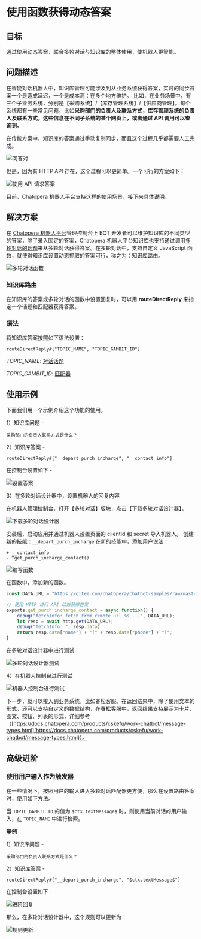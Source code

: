 # 使用函数获得动态答案

## 目标

通过使用动态答案，联合多轮对话与知识库的整体使用，使机器人更智能。

## 问题描述

在智能对话机器人中，知识库管理可能涉及到从业务系统获得答案，实时的同步答案一个是造成延迟，一个是成本高：在多个地方维护。 比如，在业务场景中，有三个子业务系统，分别是【采购系统】/【库存管理系统】/【供应商管理】。每个系统都有一些常见问题，比如**采购部门的负责人及联系方式，库存管理系统的负责人及联系方式，这些信息在不同子系统的某个网页上，或者通过 API 调用可以查询到。**

在传统方案中，知识库的答案通过手动复制同步，而且这个过程几乎都需要人工完成。

![问答对](../../../../images/products/platform/QQ截图20220616155155.png)

但是，因为有 HTTP API 存在，这个过程可以更简单。一个可行的方案如下：

![使用 API 请求答案](../../../../images/products/platform/QQ截图20220616155207.png)

目前，Chatopera 机器人平台支持这样的使用场景，接下来具体说明。

## 解决方案

在 [Chatopera 机器人平台](https://bot.chatopera.com/)管理控制台上 BOT 开发者可以维护知识库的不同类型的答案，除了录入固定的答案，Chatopera 机器人平台知识库也支持通过调用[多轮对话的话题](https://docs.chatopera.com/products/chatbot-platform/explanations/query.html)来从多轮对话获得答案。在多轮对话中，支持自定义 JavaScript 函数，就使得知识库设置动态抓取的答案可行，称之为：知识库路由。

![多轮对话函数](../../../../images/products/platform/QQ截图20220616155220.png)

### 知识库路由

在知识库的答案或多轮对话的函数中设置回复时，可以用 **routeDirectReply** 来指定一个话题和匹配器获得答案。

### 语法

将知识库答案按照如下语法设置：

```语法
routeDirectReply#["TOPIC_NAME", "TOPIC_GAMBIT_ID"]
```

_TOPIC_NAME_: [对话话题](https://docs.chatopera.com/products/chatbot-platform/references/glossary.html#对话话题)

_TOPIC_GAMBIT_ID_: [匹配器](https://docs.chatopera.com/products/chatbot-platform/references/glossary.html#匹配器)

## 使用示例

下面我们用一个示例介绍这个功能的使用。

1）知识库问题 -

```语法
采购部门的负责人联系方式是什么？
```

2）知识库答案 -

```语法
routeDirectReply#["__depart_purch_incharge", "__contact_info"]
```

在控制台设置如下 -

![设置答案](../../../../images/products/platform/QQ截图20220616155315.png)

3）在多轮对话设计器中，设置机器人的回复内容

在机器人管理控制台，打开【多轮对话】版块，点击【下载多轮对话设计器】。

![下载多轮对话设计器](../../../../images/products/platform/QQ截图20220616155328.png)

安装后，启动应用并通过机器人设置页面的 clientId 和 secret 导入机器人。
创建新的技能：`__depart_purch_incharge`
在新的技能中，添加用户说法：

```语法
+ __contact_info
- ^get_purch_incharge_contact()
```

![编写函数](../../../../images/products/platform/QQ截图20220616155346.png)

在函数中，添加新的函数。

```JavaScript
const DATA_URL = "https://gitee.com/chatopera/chatbot-samples/raw/master/assets/demo-contact.json"

// 使用 HTTP 访问 API 动态获得答案
exports.get_purch_incharge_contact = async function() {
    debug("fetchInfo: fetch from remote url %s ...", DATA_URL);
    let resp = await http.get(DATA_URL);
    debug("fetchInfo: ", resp.data)
    return resp.data["name"] + "(" + resp.data["phone"] + ")";
}
```

在多轮对话设计器中进行测试：

![多轮对话设计器测试](../../../../images/products/platform/QQ截图20220616155420.png)

4）在机器人控制台进行测试

![机器人控制台进行测试](../../../../images/products/platform/QQ截图20220616155438.png)

下一步，就可以接入到业务系统，比如春松客服。在返回结果中，除了使用文本的形式，还可以支持自定义的数据结构，在春松客服中，返回结果支持展示为卡片、图文、按钮、列表的形式，详细参考（[https://docs.chatopera.com/products/cskefu/work-chatbot/message-types.html](https://docs.chatopera.com/products/cskefu/work-chatbot/message-types.html)）。

## 高级进阶

### 使用用户输入作为触发器

在一些情况下，按照用户的输入进入多轮对话匹配器更方便，那么在设置路由答案时，使用如下方法。

当 `TOPIC_GAMBIT_ID` 的值为 `$ctx.textMessage$` 时，则使用当前对话的用户输入，在 `TOPIC_NAME` 中进行检索。

**举例**

1）知识库问题 -

```
采购部门的负责人联系方式是什么？
```

2）知识库答案 -

```语法
routeDirectReply#["__depart_purch_incharge", "$ctx.textMessage$"]
```

在控制台设置如下 -

![进阶回复](../../../../images/products/platform/QQ截图20220616155455.png)

那么，在多轮对话设计器中，这个规则可以更新为：

![规则更新](../../../../images/products/platform/QQ截图20220616155505.png)

